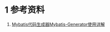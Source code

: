 



# 1 参考资料
1.  [Mybatis代码生成器Mybatis-Generator使用详解](https://www.cnblogs.com/throwable/p/12046848.html) 


